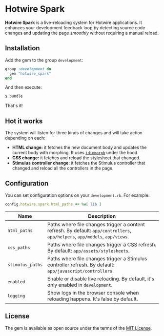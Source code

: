 # Hotwire Spark

**Hotwire Spark** is a live-reloading system for Hotwire applications. It enhances your development feedback loop by detecting source code changes and updating the page *smoothly* without requiring a manual reload.

## Installation

Add the gem to the group `development`:

```ruby
group :development do
  gem "hotwire_spark"
end
```

And then execute:

```bash
$ bundle
```

That's it!

## Hot it works

The system will listen for three kinds of changes and will take action depending on each:

* **HTML change:** it fetches the new document body and updates the current body with morphing. It uses [`idiomorph`](https://github.com/bigskysoftware/idiomorph) under the hood.
* **CSS change:** it fetches and reload the stylesheet that changed.
* **Stimulus controller change:** it fetches the Stimulus controller that changed and reload all the controllers in the page.

## Configuration

You can set configuration options on your `development.rb`. For example:

```ruby
config.hotwire.spark.html_paths += %w[ lib ]
```

| Name             | Description                                                                                                                  |
|------------------|------------------------------------------------------------------------------------------------------------------------------|
| `html_paths`     | Paths where file changes trigger a content refresh. By default: `app/controllers`, `app/helpers`, `app/models`, `app/views`. |
| `css_paths`      | Paths where file changes trigger a CSS refresh. By default: `app/assets/stylesheets`.                                        |
| `stimulus_paths` | Paths where file changes trigger a Stimulus controller refresh. By default: `app/javascript/controllers`.                    |
| `enabled`        | Enable or disable live reloading. By default, it's only enabled in `development`.                                            |
| `logging`        | Show logs in the browser console when reloading happens. It's false by default.                                              |

## License

The gem is available as open source under the terms of the [MIT License](https://opensource.org/licenses/MIT).
